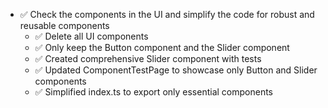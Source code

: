 - ✅ Check the components in the UI and simplify the code for robust and reusable components
  - ✅ Delete all UI components
  - ✅ Only keep the Button component and the Slider component
  - ✅ Created comprehensive Slider component with tests
  - ✅ Updated ComponentTestPage to showcase only Button and Slider components
  - ✅ Simplified index.ts to export only essential components